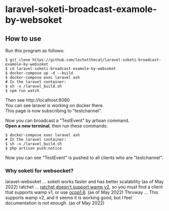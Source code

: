 # laravel-soketi-broadcast-examole-by-websoket
## How to use
Run this program as follows:
```
$ git clone https://github.com/lechatthecat/laravel-soketi-broadcast-examole-by-websoket
$ cd laravel-soketi-broadcast-examole-by-websoket
$ docker-compose up -d --build
$ docker-compose exec laravel ash
# In the laravel container:
$ sh -x /laravel_build.sh
$ npm run watch
```
Then see http://localhost:8080  
You can see laravel is working on docker there.  
This page is now subscribing to "testchannel".  
  
Now you can broadcast a "TestEvent" by artisan command.  
**Open a new terminal**, then run these commands:
```
$ docker-compose exec laravel ash
# In the laravel container:
$ sh -x /laravel_build.sh
$ php artisan push:notice
```
Now you can see "TestEvent" is pushed to all clients who are "testchannel".

### Why soketi for websocket?
laravel-websoket ... soketi works faster and has better scalability (as of May 2022)
ratchet ... [ratchet doesn't support wamp v2](https://github.com/ratchetphp/Ratchet/issues/168#issuecomment-55339203), so you must find a client that supports wamp v1, or use [ocpp1.6](https://github.com/ratchetphp/Ratchet/issues/717). (as of May 2022)
Thruway ... This supports wamp v2, and it seems it is working good, but I feel documentation is not enough. (as of May 2022)

